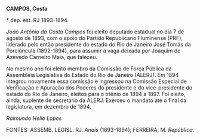 **CAMPOS, Costa**

\* dep. est. RJ 1893-1894.

*João Antônio da Costa Campos* foi eleito deputado estadual no dia 7 de
agosto de 1893, com o apoio do Partido Republicano Fluminense (PRF),
liderado pelo então presidente do estado do Rio de Janeiro José Tomás da
Porciúncula (1892-1894), para assumir a vaga deixada por Joaquim de
Azevedo Carneiro Maia, que faleceu.

No mesmo ano foi eleito membro da Comissão de Força Pública da
Assembleia Legislativa do Estado do Rio de Janeiro (ALERJ). Em 1894
integrou novamente essa comissão e ingressou na Comissão Especial de
Verificação e Apuração dos Poderes do presidente e do vice-presidente do
estado do Rio de Janeiro, eleitos para o triênio de 1894 a 1897. Foi
eleito, ainda, suplente de secretário da ALERJ. Exerceu o mandato até o
final da legislatura, em dezembro de 1894.

*Raimundo Helio Lopes*

FONTES: ASSEMB. LEGISL. RJ. *Anais* (1893-1894); FERREIRA, M.
*República.*
